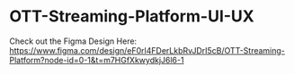 # OTT-Streaming-Platform-UI-UX

Check out the Figma Design Here:
https://www.figma.com/design/eF0rl4FDerLkbRvJDrI5cB/OTT-Streaming-Platform?node-id=0-1&t=m7HGfXkwydkjJ6l6-1
